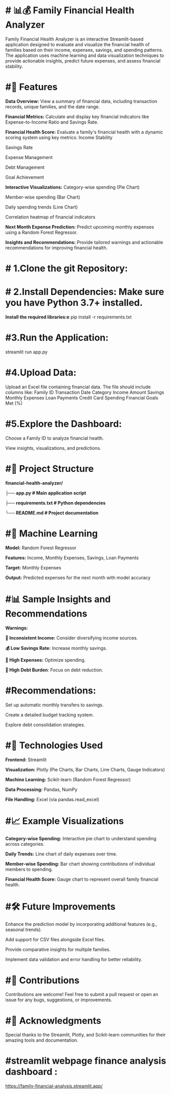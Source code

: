 
# # 📊💰 Family Financial Health Analyzer
Family Financial Health Analyzer is an interactive Streamlit-based application designed to evaluate and visualize the financial health of families based on their income, expenses, savings, and spending patterns. The application uses machine learning and data visualization techniques to provide actionable insights, predict future expenses, and assess financial stability.

# #🌟 Features
**Data Overview:** View a summary of financial data, including transaction records, unique families, and the date range.

**Financial Metrics:** Calculate and display key financial indicators like Expense-to-Income Ratio and Savings Rate.

**Financial Health Score:** Evaluate a family's financial health with a dynamic scoring system using key metrics:
Income Stability

Savings Rate

Expense Management

Debt Management

Goal Achievement

**Interactive Visualizations:**
Category-wise spending (Pie Chart)

Member-wise spending (Bar Chart)

Daily spending trends (Line Chart)

Correlation heatmap of financial indicators

**Next Month Expense Prediction:** Predict upcoming monthly expenses using a Random Forest Regressor.

**Insights and Recommendations:** Provide tailored warnings and actionable recommendations for improving financial health.

# # 1.**Clone the git Repository:**

# # 2.Install Dependencies: Make sure you have Python 3.7+ installed.
**Install the required libraries:e**
pip install -r requirements.txt

# #3.**Run the Application:**
streamlit run app.py

# #4.**Upload Data:**

Upload an Excel file containing financial data. The file should include columns like:
Family ID
Transaction Date
Category
Income
Amount
Savings
Monthly Expenses
Loan Payments
Credit Card Spending
Financial Goals Met (%)

# #5.**Explore the Dashboard:**

Choose a Family ID to analyze financial health.

View insights, visualizations, and predictions.

# **#📂 Project Structure**

**financial-health-analyzer/**


**├── app.py                     # Main application script**

**├── requirements.txt           # Python dependencies**

**└── README.md                  # Project documentation**

# #🧠 Machine Learning

**Model:** Random Forest Regressor

**Features:** Income, Monthly Expenses, Savings, Loan Payments

**Target:** Monthly Expenses

**Output:** Predicted expenses for the next month with model accuracy

# #📊 Sample Insights and Recommendations

**Warnings:**

**🚨 Inconsistent Income:** Consider diversifying income sources.

**💰 Low Savings Rate:** Increase monthly savings.

**💸 High Expenses:** Optimize spending.

**🔗 High Debt Burden**: Focus on debt reduction.

# #Recommendations:

Set up automatic monthly transfers to savings.

Create a detailed budget tracking system.

Explore debt consolidation strategies.

# #**🔧 Technologies Used**

**Frontend:** Streamlit

**Visualization:** Plotly (Pie Charts, Bar Charts, Line Charts, Gauge Indicators)

**Machine Learning:** Scikit-learn (Random Forest Regressor)

**Data Processing:** Pandas, NumPy

**File Handling:** Excel (via pandas.read_excel)

# #**📈 Example Visualizations**

**Category-wise Spending:** Interactive pie chart to understand spending across categories.

**Daily Trends:** Line chart of daily expenses over time.

**Member-wise Spending:** Bar chart showing contributions of individual members to spending.

**Financial Health Score:** Gauge chart to represent overall family financial health.

# #**🛠 Future Improvements**

Enhance the prediction model by incorporating additional features (e.g., seasonal trends).

Add support for CSV files alongside Excel files.

Provide comparative insights for multiple families.

Implement data validation and error handling for better reliability.

# #**🤝 Contributions**
Contributions are welcome! Feel free to submit a pull request or open an issue for any bugs, suggestions, or improvements.

# #**🌟 Acknowledgments**
Special thanks to the Streamlit, Plotly, and Scikit-learn communities for their amazing tools and documentation.

# #streamlit webpage finance analysis dashboard :
https://family-financial-analysis.streamlit.app/

